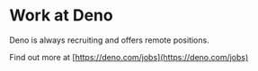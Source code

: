 # Work at Deno

Deno is always recruiting and offers remote positions.

Find out more at [https://deno.com/jobs](https://deno.com/jobs)
